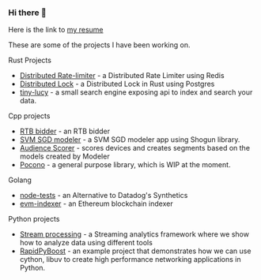 ### Hi there 👋

Here is the link to [my resume](https://github.com/taabodim/taabodim/blob/main/mt_oct_13_2024.pdf)

These are some of the projects I have been working on. 

Rust Projects
- [Distributed Rate-limiter](https://bitbucket.org/nomadini/rate-limiter/src/main/README.md) - a Distributed Rate Limiter using Redis
- [Distributed Lock](https://bitbucket.org/nomadini/distributed-lock/src/main/README.md) - a Distributed Lock in Rust using Postgres 
- [tiny-lucy](https://bitbucket.org/nomadini/tiny-lucy/src/main/) - a small search engine exposing api to index and search your data.

Cpp projects
- [RTB bidder](https://bitbucket.org/nomadini/bidder/src/master/) - an RTB bidder
- [SVM SGD modeler](https://bitbucket.org/nomadini/modeler/src/master/) - a SVM SGD modeler app using Shogun library.
- [Audience Scorer](https://bitbucket.org/nomadini/scorer/src/master/) - scores devices and creates segments based on the models created by Modeler
- [Pocono](https://bitbucket.org/nomadini/pocono/src/master/) - a general purpose library, which is WIP at the moment.
  
Golang

- [node-tests](https://bitbucket.org/nomadini/node-test/src/master/) - an Alternative to Datadog's Synthetics
- [evm-indexer](https://bitbucket.org/nomadini/evm-indexer/src/master/) - an Ethereum blockchain indexer

Python projects

- [Stream processing](https://bitbucket.org/nomadini/streamprocessing/src/master/) -  a Streaming analytics framework where we show how to analyze data using different tools
- [RapidPyBoost](https://bitbucket.org/nomadini/rapidpyboost/src/master/) - an example project that demonstrates how we can use cython, libuv to create high performance networking applications in Python.

<!--
**taabodim/taabodim** is a ✨ _special_ ✨ repository because its `README.md` (this file) appears on your GitHub profile.

Here are some ideas to get you started:

- 🔭 I’m currently working on ...
- 🌱 I’m currently learning ...
- 👯 I’m looking to collaborate on ...
- 🤔 I’m looking for help with ...
- 💬 Ask me about ...
- 📫 How to reach me: ...
- 😄 Pronouns: ...
- ⚡ Fun fact: ...
-->
